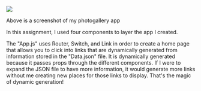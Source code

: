![](https://i.imgur.com/Jcus1x6.png)

Above is a screenshot of my photogallery app

In this assignment, I used four components to layer the app I created. 

The "App.js" uses Router, Switch, and Link in order to create a home page that allows you to click into links that are dynamically generated from information stored in the "Data.json" file. It is dynamically generated because it passes props through the different components. If I were to expand the JSON file to have more information, it would generate more links without me creating new places for those links to display. That's the magic of dynamic generation!
